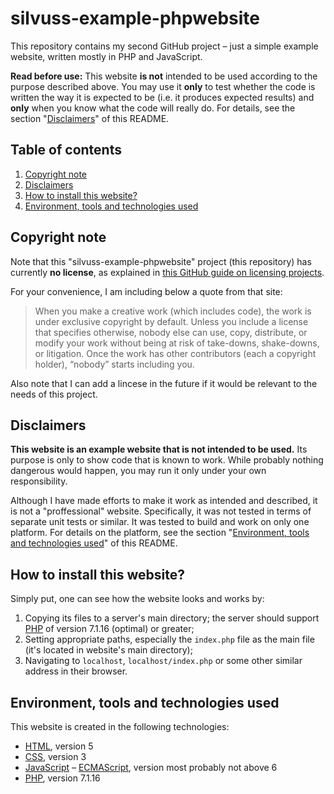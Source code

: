 # silvuss-example-phpwebsite

This repository contains my second GitHub project – just a simple example website, written mostly in PHP and JavaScript.

**Read before use:** This website **is not** intended to be used according to the purpose described above. You may use it **only** to test whether the code is written the way it is expected to be (i.e. it produces expected results) and **only** when you know what the code will really do. For details, see the section "[Disclaimers](#disclaimers)" of this README.

## Table of contents

1. [Copyright note](#copyright-note)
2. [Disclaimers](#disclaimers)
3. [How to install this website?](#how-to-install-this-website)
4. [Environment, tools and technologies used](#environment-tools-and-technologies-used)

## Copyright note

Note that this "silvuss-example-phpwebsite" project (this repository) has currently **no license**, as explained in [this GitHub guide on licensing projects](https://choosealicense.com/no-permission/).

For your convenience, I am including below a quote from that site:

> When you make a creative work (which includes code), the work is under exclusive copyright by default. Unless you include a license that specifies otherwise, nobody else can use, copy, distribute, or modify your work without being at risk of take-downs, shake-downs, or litigation. Once the work has other contributors (each a copyright holder), “nobody” starts including you.

Also note that I can add a lincese in the future if it would be relevant to the needs of this project.

## Disclaimers

**This website is an example website that is not intended to be used.** Its purpose is only to show code that is known to work. While probably nothing dangerous would happen, you may run it only under your own responsibility.

Although I have made efforts to make it work as intended and described, it is not a "proffessional" website. Specifically, it was not tested in terms of separate unit tests or similar. It was tested to build and work on only one platform. For details on the platform, see the section "[Environment, tools and technologies used](#environment-tools-and-technologies-used)" of this README.

## How to install this website?

Simply put, one can see how the website looks and works by:
1. Copying its files to a server's main directory; the server should support [PHP](https://en.wikipedia.org/wiki/PHP) of version 7.1.16 (optimal) or greater;
2. Setting appropriate paths, especially the `index.php` file as the main file (it's located in website's main directory);
3. Navigating to `localhost`, `localhost/index.php` or some other similar address in their browser.

## Environment, tools and technologies used

This website is created in the following technologies:
- [HTML](https://en.wikipedia.org/wiki/HTML), version 5
- [CSS](https://en.wikipedia.org/wiki/Cascading_Style_Sheets), version 3
- [JavaScript](https://en.wikipedia.org/wiki/JavaScript) – [ECMAScript](https://en.wikipedia.org/wiki/ECMAScript), version most probably not above 6
- [PHP](https://en.wikipedia.org/wiki/PHP), version 7.1.16